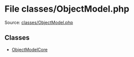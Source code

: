 File classes/ObjectModel.php
=========
Source: [classes/ObjectModel.php](https://github.com/PrestaShop/PrestaShop/blob/1.6.1.1/classes/ObjectModel.php)


Classes
-------

* [ObjectModelCore](class.ObjectModelCore)

